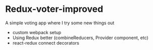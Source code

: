 Redux-voter-improved
====================
A simple voting app where I try some new things out
- custom webpack setup
- Using Redux better (combineReducers, Provider component, etc)
- react-redux connect decorators
